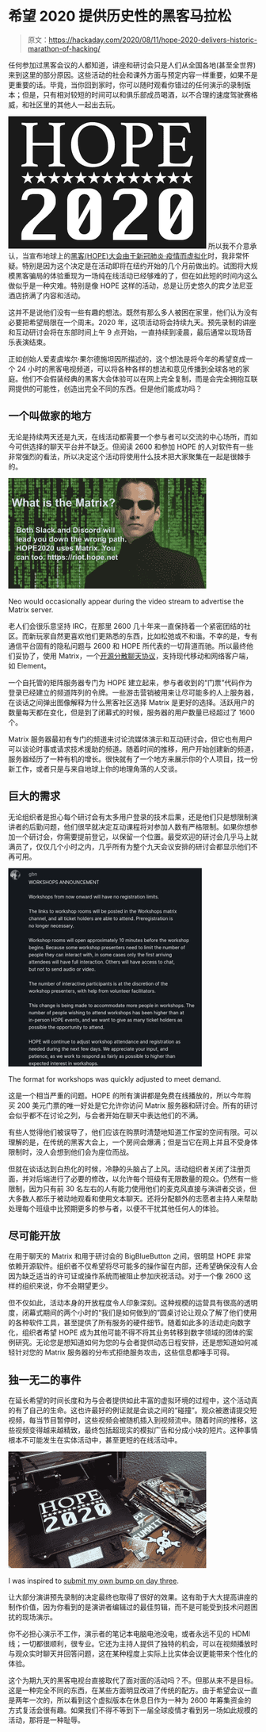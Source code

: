 # 希望 2020 提供历史性的黑客马拉松

> 原文：<https://hackaday.com/2020/08/11/hope-2020-delivers-historic-marathon-of-hacking/>

任何参加过黑客会议的人都知道，讲座和研讨会只是人们从全国各地(甚至全世界)来到这里的部分原因。这些活动的社会和课外方面与预定内容一样重要，如果不是更重要的话。毕竟，当你回到家时，你可以随时观看你错过的任何演示的录制版本；但是，只有相对较短的时间可以和俱乐部成员喝酒，以不合理的速度驾驶赛格威，和社区里的其他人一起出去玩。

[![](img/cb4f8937fba3f9cf6ebf9a15467d5b7e.png)](https://hackaday.com/wp-content/uploads/2020/08/hope2020_logo.png) 所以我不介意承认，当宣布地球上的[黑客(HOPE)大会由于新冠肺炎·疫情而虚拟化](https://hope.net/)时，我非常怀疑。特别是因为这个决定是在活动即将在纽约开始的几个月前做出的。试图将大规模黑客骗局的体验重现为一场纯在线活动已经够难的了，但在如此短的时间内这么做似乎是一种灾难。特别是像 HOPE 这样的活动，总是让历史悠久的宾夕法尼亚酒店挤满了内容和活动。

这并不是说他们没有一些有趣的想法。既然有那么多人被困在家里，他们认为没有必要把希望局限在一个周末。2020 年，这项活动将会持续九天。预先录制的讲座和互动研讨会将在东部时间上午 9 点开始，一直持续到凌晨，最后通常以现场音乐表演结束。

正如创始人爱麦虞埃尔·果尔德施坦因所描述的，这个想法是将今年的希望变成一个 24 小时的黑客电视频道，可以将各种各样的想法和意见传播到全球各地的家庭。他们不会假装经典的黑客大会体验可以在网上完全复制，而是会完全拥抱互联网提供的可能性，创造出完全不同的东西。但是他们能成功吗？

## 一个叫做家的地方

无论是持续两天还是九天，在线活动都需要一个参与者可以交流的中心场所，而如今可供选择的聊天平台并不缺乏。但阅读 2600 和参加 HOPE 的人对软件有一些非常强烈的看法，所以决定这个活动将使用什么技术把大家聚集在一起是很棘手的。

[![](img/5c1de7caa2aaacec18c45cb1d8c652eb.png)](https://hackaday.com/wp-content/uploads/2020/08/hope2020_matrix.png)

Neo would occasionally appear during the video stream to advertise the Matrix server.

老人们会很乐意坚持 IRC，在那里 2600 几十年来一直保持着一个紧密团结的社区。而新玩家自然更喜欢他们更熟悉的东西，比如松弛或不和谐。不幸的是，专有通信平台固有的隐私问题与 2600 和 HOPE 所代表的一切背道而驰。所以最终他们妥协了，使用 Matrix，一个[开源分散聊天协议](https://matrix.org/)，支持现代移动和网络客户端，如 Element。

一个自托管的矩阵服务器专门为 HOPE 建立起来，参与者收到的“门票”代码作为登录已经建立的频道阵列的令牌。一些游击营销被用来让尽可能多的人上服务器，在谈话之间弹出图像解释为什么黑客社区选择 Matrix 是更好的选择。活跃用户的数量每天都在变化，但是到了闭幕式的时候，服务器的用户数量已经超过了 1600 个。

Matrix 服务器最初有专门的频道来讨论流媒体演示和互动研讨会，但它也有用户可以谈论时事或请求技术援助的频道。随着时间的推移，用户开始创建新的频道，服务器经历了一种有机的增长。很快就有了一个地方来展示你的个人项目，找一份新工作，或者只是与来自地球上你的地理角落的人交谈。

## 巨大的需求

无论组织者是担心每个研讨会有太多用户登录的技术后果，还是他们只是想限制演讲者的后勤问题，他们很早就决定互动课程将对参加人数有严格限制。如果你想参加一个研讨会，你需要提前登记，以保留一个位置。最受欢迎的研讨会几乎马上就满员了，仅仅几个小时之内，几乎所有为整个九天会议安排的研讨会都显示他们不再可用。

[![](img/3af7fbad8361362e327d85e826d0a358.png)](https://hackaday.com/wp-content/uploads/2020/08/hope2020_workshops.png)

The format for workshops was quickly adjusted to meet demand.

这是一个相当严重的问题。HOPE 的所有演讲都是免费在线播放的，所以今年购买 200 美元门票的唯一好处是它允许你访问 Matrix 服务器和研讨会。所有的研讨会似乎都不在讨论之列，与会者开始在聊天中表达他们的不满。

有些人觉得他们被误导了，他们应该在购票时清楚地知道工作室的空间有限。可以理解的是，在传统的黑客大会上，一个房间会爆满；但是当它在网上并且不受身体限制时，没人会想到他们会为座位而战。

但就在谈话达到白热化的时候，冷静的头脑占了上风。活动组织者关闭了注册页面，并对后端进行了必要的修改，以允许每个班级有无限数量的观众。仍然有一些限制，因为只有前 30 名左右的人有能力使用他们的麦克风直接与演讲者交谈，但大多数人都乐于被动地观看和使用文本聊天。还将分配额外的志愿者主持人来帮助处理每个班级中比预期更多的参与者，以便不干扰其他任何人的体验。

## 尽可能开放

在用于聊天的 Matrix 和用于研讨会的 BigBlueButton 之间，很明显 HOPE 非常依赖开源软件。组织者不仅希望将尽可能多的操作留在内部，还希望确保没有人会因为缺乏适当的许可证或操作系统而被阻止参加庆祝活动。对于一个像 2600 这样的组织来说，你不会期望更少。

但不仅如此，活动本身的开放程度令人印象深刻。这种规模的运营具有很高的透明度，闭幕式期间的两个小时的“我们是如何做到的”圆桌讨论让观众了解了他们使用的各种软件工具，甚至提供了所有服务的硬件细节。随着如此多的活动走向数字化，组织者希望 HOPE 成为其他可能不得不将其业务转移到数字领域的团体的案例研究。无论您是想知道如何为您的与会者提供动态日程安排，还是想知道如何减轻针对您的 Matrix 服务器的分布式拒绝服务攻击，这些信息都唾手可得。

## 独一无二的事件

在延长希望的时间长度和为与会者提供如此丰富的虚拟环境的过程中，这个活动真的有了自己的生命。这也许最好的例证就是会谈之间的“碰撞”。观众被邀请提交短视频，每当节目暂停时，这些视频会被随机插入到视频流中。随着时间的推移，这些视频变得越来越精致，最终包括超现实的模拟广告和分成小块的短片。这种事情根本不可能发生在实体活动中，甚至更短的在线活动中。

[![](img/61d122a117136e27d10852f63d07d2c8.png)](https://hackaday.com/wp-content/uploads/2020/08/hope2020_bump.jpg)

I was inspired to [submit my own bump on day three](https://www.youtube.com/watch?v=nKqascKC0Wg).

让大部分演讲预先录制的决定最终也取得了很好的效果。这有助于大大提高讲座的制作价值，因为你看到的是演讲者编辑过的最佳剪辑，而不是可能受到技术问题困扰的现场演示。

你不必担心演示不工作，演示者的笔记本电脑电池没电，或者永远不见的 HDMI 线；一切都很顺利，很专业。它还为主持人提供了独特的机会，可以在视频播放时与观众实时聊天并回答问题，这在某种程度上实际上比实体会议更能带来个性化的体验。

这个为期九天的黑客电视台直接取代了面对面的活动吗？不。但那从来不是目标。这是一种完全不同的东西，在某些方面明显改进了传统的配方。由于希望会议一直是两年一次的，所以看到这个虚拟版本在休息日作为一种为 2600 年筹集资金的方式复活会很有趣。如果我们不得不等到下一届全球疫情才看到另一场如此规模的活动，那将是一种耻辱。